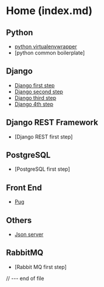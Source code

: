 # Home (index.md)

## Python 

- [python virtualenvwrapper](docs/1805-python-environment-first-step.md)
- [python common boilerplate]


## Django

- [Django first step](docs/1805-django-first-step.md)
- [Django second step](docs/1805-django-second-step.md)
- [Django third step](docs/1806-django-third-step.md)
- [Django 4th step](docs/1806-django-4th-step.md)

## Django REST Framework

- [Django REST first step]

## PostgreSQL

- [PostgreSQL first step]

## Front End
- [Pug](docs/1806-pug-usage.md)

## Others

- [Json server](docs/1806-json-server-usage.md)

## RabbitMQ

- [Rabbit MQ first step]

// --- end of file
